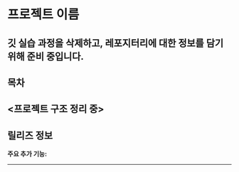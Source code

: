 # 프로젝트 이름

깃 실습 과정을 삭제하고, 레포지터리에 대한 정보를 담기 위해 준비 중입니다.
---

## 목차

<프로젝트 구조 정리 중>
---

## 릴리즈 정보


**주요 추가 기능:**


---

